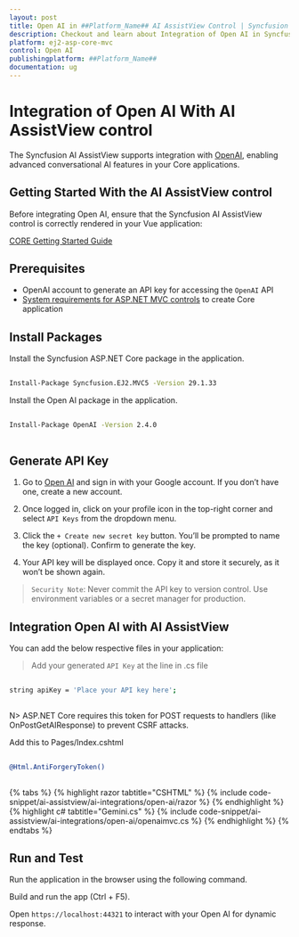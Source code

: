 ```yaml
---
layout: post
title: Open AI in ##Platform_Name## AI AssistView Control | Syncfusion
description: Checkout and learn about Integration of Open AI in Syncfusion ##Platform_Name## AI AssistView control of Syncfusion Essential JS 2 and more.
platform: ej2-asp-core-mvc
control: Open AI
publishingplatform: ##Platform_Name##
documentation: ug
---
```

 
# Integration of Open AI With AI AssistView control
 
The Syncfusion AI AssistView supports integration with [OpenAI](https://platform.openai.com/docs/overview), enabling advanced conversational AI features in your Core applications.
 
## Getting Started With the AI AssistView control
 
Before integrating Open AI, ensure that the Syncfusion AI AssistView control is correctly rendered in your Vue application:
 
[ CORE Getting Started Guide](../getting-started)
 
## Prerequisites
 
* OpenAI account to generate an API key for accessing the `OpenAI` API
* [System requirements for ASP.NET MVC controls](https://ej2.syncfusion.com/aspnetmvc/documentation/system-requirements) to create Core application
 
## Install Packages
 
Install the Syncfusion ASP.NET Core package in the application.
 
```bash
 
Install-Package Syncfusion.EJ2.MVC5 -Version 29.1.33

```
 
Install the Open AI package in the application.
 
```bash
 
Install-Package OpenAI -Version 2.4.0
 
```
 
## Generate API Key
 
1. Go to [Open AI](https://platform.openai.com/docs/overview) and sign in with your Google account. If you don’t have one, create a new account. 

2. Once logged in, click on your profile icon in the top-right corner and select `API Keys` from the dropdown menu.  

3. Click the `+ Create new secret key` button. You’ll be prompted to name the key (optional). Confirm to generate the key. 

4. Your API key will be displayed once. Copy it and store it securely, as it won’t be shown again.

> `Security Note`: Never commit the API key to version control. Use environment variables or a secret manager for production.
 
##  Integration Open AI with AI AssistView
 
You can add the below respective files in your application:
 
> Add your generated `API Key` at the line in .cs file
 
```bash
 
string apiKey = 'Place your API key here';
 
```
N> ASP.NET Core requires this token for POST requests to handlers (like OnPostGetAIResponse) to prevent CSRF attacks.
 
Add this to Pages/Index.cshtml
 
```bash
 
@Html.AntiForgeryToken()
 
```
 
{% tabs %}
{% highlight razor tabtitle="CSHTML" %}
{% include code-snippet/ai-assistview/ai-integrations/open-ai/razor %}
{% endhighlight %}
{% highlight c# tabtitle="Gemini.cs" %}
{% include code-snippet/ai-assistview/ai-integrations/open-ai/openaimvc.cs %}
{% endhighlight %}
{% endtabs %}
 
## Run and Test
 
Run the application in the browser using the following command.
 
Build and run the app (Ctrl + F5).
 
Open `https://localhost:44321` to interact with your Open AI for dynamic response.